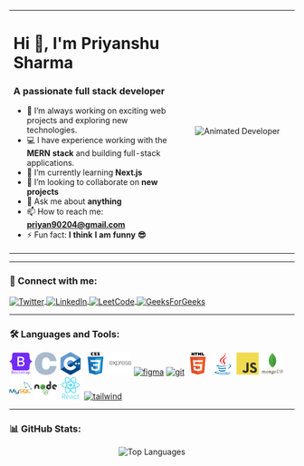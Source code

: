 <table>
  <tr>
    <td valign="middle" width="60%">

<h1 align="left ">Hi 👋, I'm Priyanshu Sharma </h1>
<h3 align="left">A passionate full stack developer</h3>

- 🔭 I’m always working on exciting web projects and exploring new technologies.  
- 💻 I have experience working with the **MERN stack** and building full-stack applications.  
- 🌱 I’m currently learning **Next.js**  
- 👯 I’m looking to collaborate on **new projects**  
- 💬 Ask me about **anything**  
- 📫 How to reach me: **priyan90204@gmail.com**  
- ⚡ Fun fact: **I think I am funny 😎**

</td>
<td valign="middle" width="40%" >
<p align="center">
  <img src="https://media2.giphy.com/media/v1.Y2lkPTc5MGI3NjExZHVmMG0yc253bWh5dXpzemc2ZTlvaXBpbDdwMnQ0ODl0cWdsM3gyayZlcD12MV9pbnRlcm5hbF9naWZfYnlfaWQmY3Q9Zw/bGgsc5mWoryfgKBx1u/giphy.gif" alt="Animated Developer" width="250"/>
</p>
</td>
  </tr>
</table>

---

### 🤝 Connect with me:

<p align="left">
  <a href="https://twitter.com/priyanshu_220" target="_blank" rel="noreferrer noopener">
    <img align="center" src="https://raw.githubusercontent.com/rahuldkjain/github-profile-readme-generator/master/src/images/icons/Social/twitter.svg" alt="Twitter" height="30" width="40" />
  </a>
  <a href="https://linkedin.com/in/priyanshu-sharma-959194263" target="_blank" rel="noreferrer noopener">
    <img align="center" src="https://raw.githubusercontent.com/rahuldkjain/github-profile-readme-generator/master/src/images/icons/Social/linked-in-alt.svg" alt="LinkedIn" height="30" width="40" />
  </a>
  <a href="https://www.leetcode.com/priyanshu-2217" target="_blank" rel="noreferrer noopener">
    <img align="center" src="https://raw.githubusercontent.com/rahuldkjain/github-profile-readme-generator/master/src/images/icons/Social/leet-code.svg" alt="LeetCode" height="30" width="40" />
  </a>
  <a href="https://auth.geeksforgeeks.org/user/priyanol1r" target="_blank" rel="noreferrer noopener">
    <img align="center" src="https://raw.githubusercontent.com/rahuldkjain/github-profile-readme-generator/master/src/images/icons/Social/geeks-for-geeks.svg" alt="GeeksForGeeks" height="30" width="40" />
  </a>
</p>

---

### 🛠️ Languages and Tools:

<p align="left"> 
  <a href="https://getbootstrap.com" target="_blank" rel="noreferrer noopener"><img src="https://raw.githubusercontent.com/devicons/devicon/master/icons/bootstrap/bootstrap-plain-wordmark.svg" alt="bootstrap" width="40" height="40"/></a> 
  <a href="https://www.cprogramming.com/" target="_blank" rel="noreferrer noopener"><img src="https://raw.githubusercontent.com/devicons/devicon/master/icons/c/c-original.svg" alt="c" width="40" height="40"/></a> 
  <a href="https://www.w3schools.com/cpp/" target="_blank" rel="noreferrer noopener"><img src="https://raw.githubusercontent.com/devicons/devicon/master/icons/cplusplus/cplusplus-original.svg" alt="cplusplus" width="40" height="40"/></a> 
  <a href="https://www.w3schools.com/css/" target="_blank" rel="noreferrer noopener"><img src="https://raw.githubusercontent.com/devicons/devicon/master/icons/css3/css3-original-wordmark.svg" alt="css3" width="40" height="40"/></a> 
  <a href="https://expressjs.com" target="_blank" rel="noreferrer noopener"><img src="https://raw.githubusercontent.com/devicons/devicon/master/icons/express/express-original-wordmark.svg" alt="express" width="40" height="40"/></a> 
  <a href="https://www.figma.com/" target="_blank" rel="noreferrer noopener"><img src="https://www.vectorlogo.zone/logos/figma/figma-icon.svg" alt="figma" width="40" height="40"/></a> 
  <a href="https://git-scm.com/" target="_blank" rel="noreferrer noopener"><img src="https://www.vectorlogo.zone/logos/git-scm/git-scm-icon.svg" alt="git" width="40" height="40"/></a> 
  <a href="https://www.w3.org/html/" target="_blank" rel="noreferrer noopener"><img src="https://raw.githubusercontent.com/devicons/devicon/master/icons/html5/html5-original-wordmark.svg" alt="html5" width="40" height="40"/></a> 
  <a href="https://www.java.com" target="_blank" rel="noreferrer noopener"><img src="https://raw.githubusercontent.com/devicons/devicon/master/icons/java/java-original.svg" alt="java" width="40" height="40"/></a> 
  <a href="https://developer.mozilla.org/en-US/docs/Web/JavaScript" target="_blank" rel="noreferrer noopener"><img src="https://raw.githubusercontent.com/devicons/devicon/master/icons/javascript/javascript-original.svg" alt="javascript" width="40" height="40"/></a> 
  <a href="https://www.mongodb.com/" target="_blank" rel="noreferrer noopener"><img src="https://raw.githubusercontent.com/devicons/devicon/master/icons/mongodb/mongodb-original-wordmark.svg" alt="mongodb" width="40" height="40"/></a> 
  <a href="https://www.mysql.com/" target="_blank" rel="noreferrer noopener"><img src="https://raw.githubusercontent.com/devicons/devicon/master/icons/mysql/mysql-original-wordmark.svg" alt="mysql" width="40" height="40"/></a> 
  <a href="https://nodejs.org" target="_blank" rel="noreferrer noopener"><img src="https://raw.githubusercontent.com/devicons/devicon/master/icons/nodejs/nodejs-original-wordmark.svg" alt="nodejs" width="40" height="40"/></a> 
  <a href="https://reactjs.org/" target="_blank" rel="noreferrer noopener"><img src="https://raw.githubusercontent.com/devicons/devicon/master/icons/react/react-original-wordmark.svg" alt="react" width="40" height="40"/></a> 
  <a href="https://tailwindcss.com/" target="_blank" rel="noreferrer noopener"><img src="https://www.vectorlogo.zone/logos/tailwindcss/tailwindcss-icon.svg" alt="tailwind" width="40" height="40"/></a> 
</p>

---

### 📊 GitHub Stats:

<p align="center">
  <img src="https://github-readme-stats.vercel.app/api/top-langs/?username=priyanshu-2217&layout=compact&theme=tokyonight" alt="Top Languages" />
</p>


